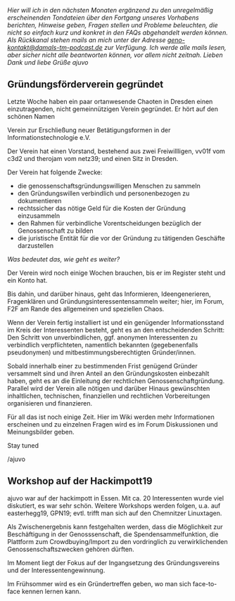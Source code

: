 *Hier will ich in den nächsten Monaten ergänzend zu den unregelmäßig erscheinenden Tondateien über den Fortgang unseres Vorhabens berichten, Hinweise geben, Fragen stellen und Probleme beleuchten, die nicht so einfach kurz und konkret in den FAQs abgehandelt werden können.
Als Rückkanal stehen mails an mich unter der Adresse 
geno-kontakt@damals-tm-podcast.de 
zur Verfügung. Ich werde alle mails lesen, aber sicher nicht alle beantworten können, vor allem nicht zeitnah.
Lieben Dank und liebe Grüße
ajuvo*


## Gründungsförderverein gegründet

Letzte Woche haben ein paar ortanwesende Chaoten in Dresden einen einzutragenden, nicht gemeinnützigen Verein gegründet. Er hört auf den schönen Namen

Verein zur Erschließung neuer Betätigungsformen in der Informationstechnologie e.V.

Der Verein hat einen Vorstand, bestehend aus zwei Freiwillligen, vv01f vom c3d2 und therojam vom netz39; und einen Sitz in Dresden.

Der Verein hat folgende Zwecke: 
- die genossenschaftsgründungswilligen Menschen zu sammeln
- den Gründungswillen verbindlich und personenbezogen zu dokumentieren
- rechtssicher das nötige Geld für die Kosten der Gründung einzusammeln
- den Rahmen für verbindliche Vorentscheidungen bezüglich der Genossenschaft zu bilden
- die juristische Entität für die vor der Gründung zu tätigenden Geschäfte darzustellen


_Was bedeutet das, wie geht es weiter?_

Der Verein wird noch einige Wochen brauchen, bis er im Register steht und ein Konto hat.

Bis dahin, und darüber hinaus, geht das Informieren, Ideengenerieren, Fragenklären und Gründungsinteressentensammeln weiter; hier, im Forum, F2F am Rande des allgemeinen und speziellen Chaos.

Wenn der Verein fertig installiert ist und ein genügender Informationsstand im Kreis der Interessenten besteht, geht es an den entscheidenden Schritt: Den Schritt von unverbindlichen, ggf. anonymen Interessenten zu verbindlich verpflichteten, namentlich bekannten (gegebenenfalls pseudonymen) und mitbestimmungsberechtigten Gründer/innen.

Sobald innerhalb einer zu bestimmenden Frist genügend Gründer versammelt sind und ihren Anteil an den Gründungskosten einbezahlt haben, geht es an die Einleitung der rechtlichen Genossenschaftgründung. Parallel wird der Verein alle nötigen und darüber Hinaus gewünschten inhaltlichen, technischen, finanziellen und rechtlichen Vorbereitungen organisieren und finanzieren.

Für all das ist noch einige Zeit. Hier im Wiki werden mehr Informationen erscheinen und zu einzelnen Fragen wird es im Forum Diskussionen und Meinungsbilder geben.

Stay tuned

/ajuvo


## Workshop auf der Hackimpott19

ajuvo war auf der hackimpott in Essen. Mit ca. 20 Interessenten wurde viel diskutiert, es war sehr schön. Weitere Workshops werden folgen, u.a. auf easterhegg19, GPN19; evtl. trifft man sich auf den Chemnitzer Linuxtagen.

Als Zwischenergebnis kann festgehalten werden, dass die Möglichkeit zur Beschäftigung in der Genosssenschaft, die Spendensammelfunktion, die Plattform zum Crowdbuying/Import zu den vordringlich zu verwirklichenden Genossenschaftszwecken gehören dürften.

Im Moment liegt der Fokus auf der Ingangsetzung des Gründungsvereins und der Interessentengewinnung. 

Im Frühsommer wird es ein Gründertreffen geben, wo man sich face-to-face kennen lernen kann.